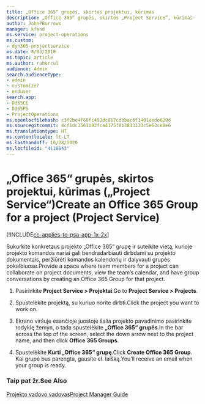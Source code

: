 ```yaml
---
title: „Office 365“ grupės, skirtos projektui, kūrimas
description: „Office 365“ grupės, skirtos „Project Service“, kūrimas
author: JohnPBurrows
manager: kfend
ms.service: project-operations
ms.custom:
- dyn365-projectservice
ms.date: 8/03/2018
ms.topic: article
ms.author: ruhercul
audience: Admin
search.audienceType:
- admin
- customizer
- enduser
search.app:
- D365CE
- D365PS
- ProjectOperations
ms.openlocfilehash: c3f2be4f68fc492dc867cdbbac6f1401eede629d
ms.sourcegitcommit: 4cf1dc1561b92fca4175f0b3813133c5e63ce8e6
ms.translationtype: HT
ms.contentlocale: lt-LT
ms.lasthandoff: 10/28/2020
ms.locfileid: "4118843"
---
```

# <a name="create-an-office-365-group-for-a-project-project-service"></a><span data-ttu-id="ca0a7-103">„Office 365“ grupės, skirtos projektui, kūrimas („Project Service“)</span><span class="sxs-lookup"><span data-stu-id="ca0a7-103">Create an Office 365 Group for a project (Project Service)</span></span>

[!INCLUDE[cc-applies-to-psa-app-1x-2x](../includes/cc-applies-to-psa-app-1x-2x.md)]

<span data-ttu-id="ca0a7-104">Sukurkite konkretaus projekto „Office 365“ grupę ir suteikite vietą, kurioje projekto komandos nariai gali bendradarbiauti dirbdami su projekto dokumentais, peržiūrėti komandos kalendorių ir dalyvauti grupės pokalbiuose.</span><span class="sxs-lookup"><span data-stu-id="ca0a7-104">Provide a space where team members for a project can collaborate on project documents, view the team’s calendar, and have group conversations by creating an Office 365 Group for that project.</span></span>  
  
1.  <span data-ttu-id="ca0a7-105">Pasirinkite **Project Service > Projektai**.</span><span class="sxs-lookup"><span data-stu-id="ca0a7-105">Go to **Project Service > Projects**.</span></span>  
  
2.  <span data-ttu-id="ca0a7-106">Spustelėkite projektą, su kuriuo norite dirbti.</span><span class="sxs-lookup"><span data-stu-id="ca0a7-106">Click the project you want to work on.</span></span>  
  
3.  <span data-ttu-id="ca0a7-107">Ekrano viršuje esančioje juostoje šalia projekto pavadinimo pasirinkite rodyklę žemyn, o tada spustelėkite **„Office 365“ grupės**.</span><span class="sxs-lookup"><span data-stu-id="ca0a7-107">In the bar across the top of the screen, select the down arrow next to the project name, and then click **Office 365 Groups**.</span></span>  
  
4.  <span data-ttu-id="ca0a7-108">Spustelėkite **Kurti „Office 365“ grupę**.</span><span class="sxs-lookup"><span data-stu-id="ca0a7-108">Click **Create Office 365 Group**.</span></span> <span data-ttu-id="ca0a7-109">Kai grupė bus parengta, gausite el. laišką.</span><span class="sxs-lookup"><span data-stu-id="ca0a7-109">You’ll receive an email when your group is ready.</span></span>  
  
### <a name="see-also"></a><span data-ttu-id="ca0a7-110">Taip pat žr.</span><span class="sxs-lookup"><span data-stu-id="ca0a7-110">See Also</span></span>  
 [<span data-ttu-id="ca0a7-111">Projekto vadovo vadovas</span><span class="sxs-lookup"><span data-stu-id="ca0a7-111">Project Manager Guide</span></span>](../psa/project-manager-guide.md)
